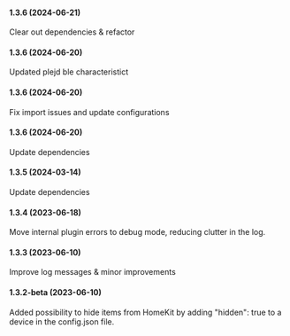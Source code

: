 #### 1.3.6 (2024-06-21)

Clear out dependencies & refactor

#### 1.3.6 (2024-06-20)

Updated plejd ble characteristict

#### 1.3.6 (2024-06-20)

Fix import issues and update configurations

#### 1.3.6 (2024-06-20)

Update dependencies

#### 1.3.5 (2024-03-14)

Update dependencies

#### 1.3.4 (2023-06-18)

Move internal plugin errors to debug mode, reducing clutter in the log.

#### 1.3.3 (2023-06-10)

Improve log messages & minor improvements

#### 1.3.2-beta (2023-06-10)

Added possibility to hide items from HomeKit by adding "hidden": true to a device in the config.json file.
